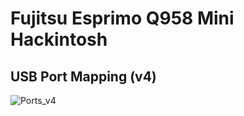 # Fujitsu Esprimo Q958 Mini Hackintosh

## USB Port Mapping (v4)

![Ports_v4](https://github.com/user-attachments/assets/51aa68bd-76e6-47b7-9624-aa8ecb640f4d)
